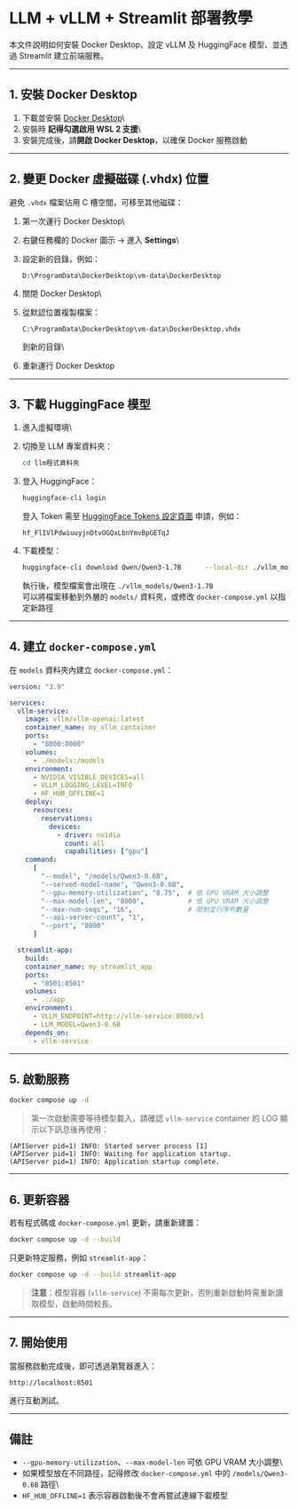 # LLM + vLLM + Streamlit 部署教學

本文件說明如何安裝 Docker Desktop、設定 vLLM 及 HuggingFace 模型、並透過
Streamlit 建立前端服務。

------------------------------------------------------------------------

## 1. 安裝 Docker Desktop

1.  下載並安裝 [Docker
    Desktop](https://www.docker.com/products/docker-desktop/)\
2.  安裝時 **記得勾選啟用 WSL 2 支援**\
3.  安裝完成後，請**開啟 Docker Desktop**，以確保 Docker 服務啟動

------------------------------------------------------------------------

## 2. 變更 Docker 虛擬磁碟 (.vhdx) 位置

避免 `.vhdx` 檔案佔用 C 槽空間，可移至其他磁碟：

1.  第一次運行 Docker Desktop\

2.  右鍵任務欄的 Docker 圖示 → 進入 **Settings**\

3.  設定新的目錄，例如：

        D:\ProgramData\DockerDesktop\vm-data\DockerDesktop

4.  關閉 Docker Desktop\

5.  從默認位置複製檔案：

        C:\ProgramData\DockerDesktop\vm-data\DockerDesktop.vhdx

    到新的目錄\

6.  重新運行 Docker Desktop

------------------------------------------------------------------------

## 3. 下載 HuggingFace 模型

1.  進入虛擬環境\

2.  切換至 LLM 專案資料夾：

    ``` bash
    cd llm程式資料夾
    ```

3.  登入 HuggingFace：

    ``` bash
    huggingface-cli login
    ```

    登入 Token 需至 [HuggingFace Tokens
    設定頁面](https://huggingface.co/settings/tokens) 申請，例如：

        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

4.  下載模型：

    ``` bash
    huggingface-cli download Qwen/Qwen3-1.7B      --local-dir ./vllm_models/Qwen3-1.7B      --local-dir-use-symlinks False
    ```

    執行後，模型檔案會出現在 `./vllm_models/Qwen3-1.7B`\
    可以將檔案移動到外層的 `models/` 資料夾，或修改 `docker-compose.yml`
    以指定新路徑

------------------------------------------------------------------------

## 4. 建立 `docker-compose.yml`

在 `models` 資料夾內建立 `docker-compose.yml`：

``` yaml
version: "3.9"

services:
  vllm-service:
    image: vllm/vllm-openai:latest
    container_name: my_vllm_container
    ports:
      - "8000:8000"
    volumes:
      - ./models:/models
    environment:
      - NVIDIA_VISIBLE_DEVICES=all
      - VLLM_LOGGING_LEVEL=INFO
      - HF_HUB_OFFLINE=1
    deploy:
      resources:
        reservations:
          devices:
            - driver: nvidia
              count: all
              capabilities: ["gpu"]
    command:
      [
        "--model", "/models/Qwen3-0.6B",
        "--served-model-name", "Qwen3-0.6B",
        "--gpu-memory-utilization", "0.75",  # 依 GPU VRAM 大小調整
        "--max-model-len", "8000",           # 依 GPU VRAM 大小調整
        "--max-num-seqs", "16",              # 限制並行序列數量
        "--api-server-count", "1",
        "--port", "8000"
      ]

  streamlit-app:
    build: .
    container_name: my_streamlit_app
    ports:
      - "8501:8501"
    volumes:
      - .:/app
    environment:
      - VLLM_ENDPOINT=http://vllm-service:8000/v1
      - LLM_MODEL=Qwen3-0.6B
    depends_on:
      - vllm-service
```

------------------------------------------------------------------------

## 5. 啟動服務

``` bash
docker compose up -d
```

> 第一次啟動需要等待模型載入，請確認 `vllm-service` container 的 LOG
> 顯示以下訊息後再使用：

    (APIServer pid=1) INFO: Started server process [1]
    (APIServer pid=1) INFO: Waiting for application startup.
    (APIServer pid=1) INFO: Application startup complete.

------------------------------------------------------------------------

## 6. 更新容器

若有程式碼或 `docker-compose.yml` 更新，請重新建置：

``` bash
docker compose up -d --build
```

只更新特定服務，例如 `streamlit-app`：

``` bash
docker compose up -d --build streamlit-app
```

> **注意**：模型容器 (`vllm-service`)
> 不需每次更新，否則重新啟動時需重新讀取模型，啟動時間較長。

------------------------------------------------------------------------

## 7. 開始使用

當服務啟動完成後，即可透過瀏覽器進入：

    http://localhost:8501

進行互動測試。

------------------------------------------------------------------------

## 備註

-   `--gpu-memory-utilization`、`--max-model-len` 可依 GPU VRAM
    大小調整\
-   如果模型放在不同路徑，記得修改 `docker-compose.yml` 中的
    `/models/Qwen3-0.6B` 路徑\
-   `HF_HUB_OFFLINE=1` 表示容器啟動後不會再嘗試連線下載模型
